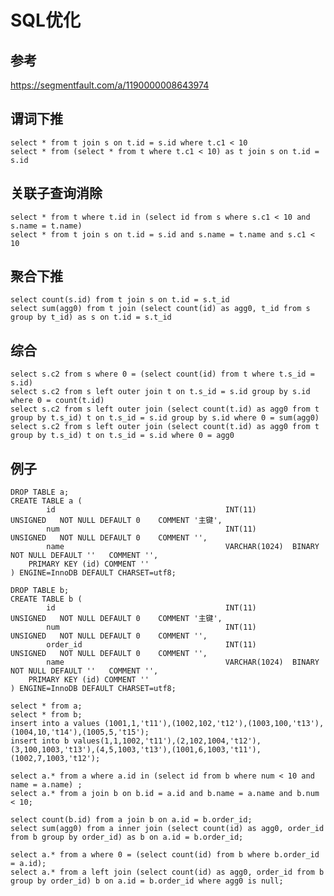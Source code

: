 # SQL优化

## 参考
https://segmentfault.com/a/1190000008643974

## 谓词下推
    select * from t join s on t.id = s.id where t.c1 < 10
    select * from (select * from t where t.c1 < 10) as t join s on t.id = s.id

## 关联子查询消除
    select * from t where t.id in (select id from s where s.c1 < 10 and s.name = t.name)
    select * from t join s on t.id = s.id and s.name = t.name and s.c1 < 10

## 聚合下推
    select count(s.id) from t join s on t.id = s.t_id
    select sum(agg0) from t join (select count(id) as agg0, t_id from s group by t_id) as s on t.id = s.t_id

## 综合
    select s.c2 from s where 0 = (select count(id) from t where t.s_id = s.id)
    select s.c2 from s left outer join t on t.s_id = s.id group by s.id where 0 = count(t.id)
    select s.c2 from s left outer join (select count(t.id) as agg0 from t group by t.s_id) t on t.s_id = s.id group by s.id where 0 = sum(agg0)
    select s.c2 from s left outer join (select count(t.id) as agg0 from t group by t.s_id) t on t.s_id = s.id where 0 = agg0


## 例子
    DROP TABLE a;
    CREATE TABLE a (
            id                                      INT(11)        UNSIGNED   NOT NULL DEFAULT 0    COMMENT '主键',
            num                                     INT(11)        UNSIGNED   NOT NULL DEFAULT 0    COMMENT '',
            name                                    VARCHAR(1024)  BINARY     NOT NULL DEFAULT ''   COMMENT '',
        PRIMARY KEY (id) COMMENT ''
    ) ENGINE=InnoDB DEFAULT CHARSET=utf8;

    DROP TABLE b;
    CREATE TABLE b (
            id                                      INT(11)        UNSIGNED   NOT NULL DEFAULT 0    COMMENT '主键',
            num                                     INT(11)        UNSIGNED   NOT NULL DEFAULT 0    COMMENT '',
            order_id                                INT(11)        UNSIGNED   NOT NULL DEFAULT 0    COMMENT '',
            name                                    VARCHAR(1024)  BINARY     NOT NULL DEFAULT ''   COMMENT '',
        PRIMARY KEY (id) COMMENT ''
    ) ENGINE=InnoDB DEFAULT CHARSET=utf8;

    select * from a;
    select * from b;
    insert into a values (1001,1,'t11'),(1002,102,'t12'),(1003,100,'t13'),(1004,10,'t14'),(1005,5,'t15');
    insert into b values(1,1,1002,'t11'),(2,102,1004,'t12'),(3,100,1003,'t13'),(4,5,1003,'t13'),(1001,6,1003,'t11'),(1002,7,1003,'t12');

    select a.* from a where a.id in (select id from b where num < 10 and name = a.name) ;
    select a.* from a join b on b.id = a.id and b.name = a.name and b.num < 10;
            
    select count(b.id) from a join b on a.id = b.order_id;
    select sum(agg0) from a inner join (select count(id) as agg0, order_id from b group by order_id) as b on a.id = b.order_id;

    select a.* from a where 0 = (select count(id) from b where b.order_id = a.id);
    select a.* from a left join (select count(id) as agg0, order_id from b group by order_id) b on a.id = b.order_id where agg0 is null;

